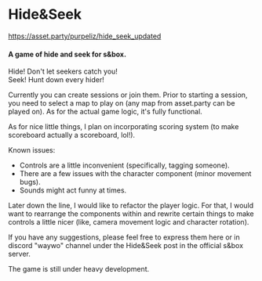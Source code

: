 # Hide&Seek
https://asset.party/purpeliz/hide_seek_updated
#### A game of hide and seek for s&box.

Hide! Don't let seekers catch you! <br>
Seek! Hunt down every hider!

Currently you can create sessions or join them. Prior to starting a session, you need to select a map to play on (any map from asset.party can be played on).
As for the actual game logic, it's fully functional.

As for nice little things, I plan on incorporating scoring system (to make scoreboard actually a scoreboard, lol!).

Known issues:
- Controls are a little inconvenient (specifically, tagging someone).
- There are a few issues with the character component (minor movement bugs).
- Sounds might act funny at times.

Later down the line, I would like to refactor the player logic. For that, I would want to rearrange the components within and rewrite certain things to make controls a little nicer (like, camera movement logic and character rotation).

If you have any suggestions, please feel free to express them here or in discord "waywo" channel under the Hide&Seek post in the official s&box server.



The game is still under heavy development.

